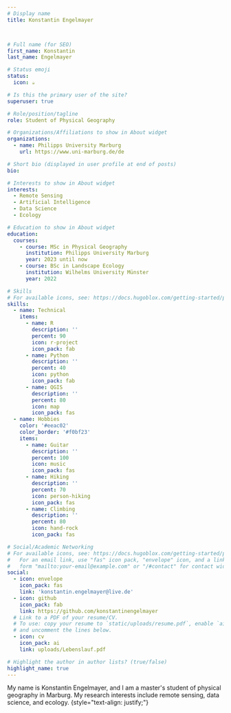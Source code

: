 ```yaml
---
# Display name
title: Konstantin Engelmayer



# Full name (for SEO)
first_name: Konstantin
last_name: Engelmayer

# Status emoji
status:
  icon: ☕️

# Is this the primary user of the site?
superuser: true

# Role/position/tagline
role: Student of Physical Geography

# Organizations/Affiliations to show in About widget
organizations:
  - name: Philipps University Marburg
    url: https://www.uni-marburg.de/de

# Short bio (displayed in user profile at end of posts)
bio: 

# Interests to show in About widget
interests:
  - Remote Sensing
  - Artificial Intelligence
  - Data Science
  - Ecology

# Education to show in About widget
education:
  courses:
    - course: MSc in Physical Geography
      institution: Philipps University Marburg
      year: 2023 until now
    - course: BSc in Landscape Ecology
      institution: Wilhelms University Münster
      year: 2022

# Skills
# For available icons, see: https://docs.hugoblox.com/getting-started/page-builder/#icons
skills:
  - name: Technical
    items:
      - name: R
        description: ''
        percent: 90
        icon: r-project
        icon_pack: fab
      - name: Python
        description: ''
        percent: 40
        icon: python
        icon_pack: fab
      - name: QGIS
        description: ''
        percent: 80
        icon: map
        icon_pack: fas
  - name: Hobbies
    color: '#eeac02'
    color_border: '#f0bf23'
    items:
      - name: Guitar
        description: ''
        percent: 100
        icon: music
        icon_pack: fas
      - name: Hiking
        description: ''
        percent: 70
        icon: person-hiking 
        icon_pack: fas
      - name: Climbing
        description: ''
        percent: 80
        icon: hand-rock
        icon_pack: fas

# Social/Academic Networking
# For available icons, see: https://docs.hugoblox.com/getting-started/page-builder/#icons
#   For an email link, use "fas" icon pack, "envelope" icon, and a link in the
#   form "mailto:your-email@example.com" or "/#contact" for contact widget.
social:
  - icon: envelope
    icon_pack: fas
    link: 'konstantin.engelmayer@live.de'
  - icon: github
    icon_pack: fab
    link: https://github.com/konstantinengelmayer
  # Link to a PDF of your resume/CV.
  # To use: copy your resume to `static/uploads/resume.pdf`, enable `ai` icons in `params.yaml`,
  # and uncomment the lines below.
  - icon: cv
    icon_pack: ai
    link: uploads/Lebenslauf.pdf

# Highlight the author in author lists? (true/false)
highlight_name: true
---
```


My name is Konstantin Engelmayer, and I am a master's student of physical geography in Marburg. My research interests include remote sensing, data science, and ecology.
{style="text-align: justify;"}
